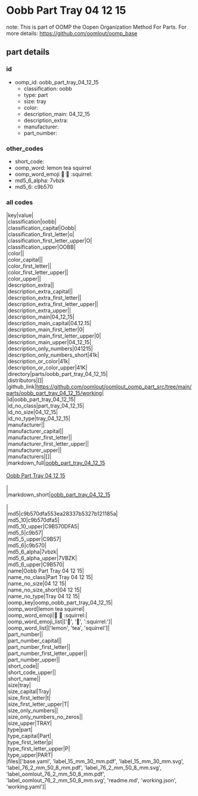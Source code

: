 # Oobb Part Tray 04 12 15  

note: This is part of OOMP the Oopen Organization Method For Parts. For more details: https://github.com/oomlout/oomp_base

##  part details





### id
* oomp_id: oobb_part_tray_04_12_15
  * classification: oobb
  * type: part
  * size: tray
  * color: 
  * description_main: 04_12_15
  * description_extra: 
  * manufacturer: 
  * part_number: 

### other_codes
* short_code: 
* oomp_word: lemon tea squirrel
* oomp_word_emoji :lemon: :tea: :squirrel:
* md5_6_alpha: 7vbzk
* md5_6: c9b570

### all codes 
|key|value|  
|classification|oobb|  
|classification_capital|Oobb|  
|classification_first_letter|o|  
|classification_first_letter_upper|O|  
|classification_upper|OOBB|  
|color||  
|color_capital||  
|color_first_letter||  
|color_first_letter_upper||  
|color_upper||  
|description_extra||  
|description_extra_capital||  
|description_extra_first_letter||  
|description_extra_first_letter_upper||  
|description_extra_upper||  
|description_main|04_12_15|  
|description_main_capital|04.12.15|  
|description_main_first_letter|0|  
|description_main_first_letter_upper|0|  
|description_main_upper|04_12_15|  
|description_only_numbers|041215|  
|description_only_numbers_short|41k|  
|description_or_color|41k|  
|description_or_color_upper|41K|  
|directory|parts/oobb_part_tray_04_12_15|  
|distributors|[]|  
|github_link|https://github.com/oomlout/oomlout_oomp_part_src/tree/main/parts/oobb_part_tray_04_12_15/working|  
|id|oobb_part_tray_04_12_15|  
|id_no_class|part_tray_04_12_15|  
|id_no_size|04_12_15|  
|id_no_type|tray_04_12_15|  
|manufacturer||  
|manufacturer_capital||  
|manufacturer_first_letter||  
|manufacturer_first_letter_upper||  
|manufacturer_upper||  
|manufacturers|[]|  
|markdown_full|[oobb_part_tray_04_12_15](https://github.com/oomlout/oomlout_oomp_part_src/tree/main/parts/oobb_part_tray_04_12_15/working)<br>[](https://github.com/oomlout/oomlout_oomp_part_src/tree/main/parts/oobb_part_tray_04_12_15/working)<br>[Oobb Part Tray 04 12 15](https://github.com/oomlout/oomlout_oomp_part_src/tree/main/parts/oobb_part_tray_04_12_15/working)<br><br>|  
|markdown_short|[oobb_part_tray_04_12_15](https://github.com/oomlout/oomlout_oomp_part_src/tree/main/parts/oobb_part_tray_04_12_15/working)<br><br>|  
|md5|c9b570dfa553ea28337b5327b121185a|  
|md5_10|c9b570dfa5|  
|md5_10_upper|C9B570DFA5|  
|md5_5|c9b57|  
|md5_5_upper|C9B57|  
|md5_6|c9b570|  
|md5_6_alpha|7vbzk|  
|md5_6_alpha_upper|7VBZK|  
|md5_6_upper|C9B570|  
|name|Oobb Part Tray 04 12 15|  
|name_no_class|Part Tray 04 12 15|  
|name_no_size|04 12 15|  
|name_no_size_short|04 12 15|  
|name_no_type|Tray 04 12 15|  
|oomp_key|oomp_oobb_part_tray_04_12_15|  
|oomp_word|lemon tea squirrel|  
|oomp_word_emoji|:lemon: :tea: :squirrel:|  
|oomp_word_emoji_list|[':lemon:', ':tea:', ':squirrel:']|  
|oomp_word_list|['lemon', 'tea', 'squirrel']|  
|part_number||  
|part_number_capital||  
|part_number_first_letter||  
|part_number_first_letter_upper||  
|part_number_upper||  
|short_code||  
|short_code_upper||  
|short_name||  
|size|tray|  
|size_capital|Tray|  
|size_first_letter|t|  
|size_first_letter_upper|T|  
|size_only_numbers||  
|size_only_numbers_no_zeros||  
|size_upper|TRAY|  
|type|part|  
|type_capital|Part|  
|type_first_letter|p|  
|type_first_letter_upper|P|  
|type_upper|PART|  
|files|['base.yaml', 'label_15_mm_30_mm.pdf', 'label_15_mm_30_mm.svg', 'label_76_2_mm_50_8_mm.pdf', 'label_76_2_mm_50_8_mm.svg', 'label_oomlout_76_2_mm_50_8_mm.pdf', 'label_oomlout_76_2_mm_50_8_mm.svg', 'readme.md', 'working.json', 'working.yaml']|  
